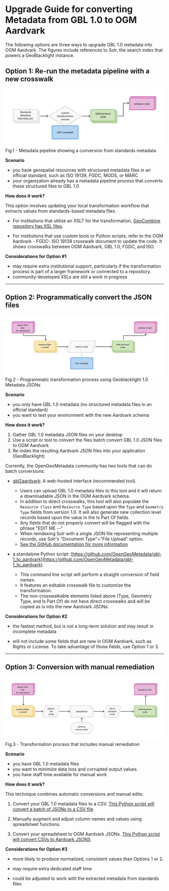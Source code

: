 # Upgrade Guide for converting Metadata from GBL 1.0 to OGM Aardvark


The following options are three ways to upgrade GBL 1.0 metadata into OGM Aardvark.  The figures include references to Solr, the search index that powers a GeoBlacklight instance.

## Option 1: Re-run the metadata pipeline with a new crosswalk

![metadata-pipline](images/transform-option1.png)
Fig.1 - Metadata pipeline showing a conversion from standards metadata


**Scenario** 

* you have geospatial resources with structured metadata files in an official standard, such as ISO 19139, FGDC, MODS, or MARC
* your organization already has a metadata pipeline process that converts these structured files to GBL 1.0

**How does it work?** 

This option involves updating your local transformation workflow that extracts values from standards-based metadata files.

* For institutions that utilize an XSLT for the transformation, [GeoCombine repository has XSL files](https://github.com/OpenGeoMetadata/GeoCombine/tree/main/lib/xslt).

* For institutions that use custom tools or Python scripts, refer to the OGM Aardvark - FGDC- ISO 19139 crosswalk document to update the code. It shows crosswalks between OGM Aardvark, GBL 1.0, FGDC, and ISO.

**Considerations for Option #1**

* may require extra institutional support, particularly if the transformation process is part of a larger framework or connected to a repository.
* community-developed XSLs are still a work in progress



-----

## Option 2: Programmatically convert the JSON files

![convert-jsons](images/transform-option2.png)
Fig.2 - Programmatic transformation process using Geoblacklight 1.0 Metadata JSONs


**Scenario** 
* you only have GBL 1.0 metadata (no structured metadata files in an official standard)
* you want to test your environment with the new Aardvark schema 

**How does it work?**

1. Gather GBL 1.0 metadata JSON files on your desktop
2. Use a script or tool to convert the files batch convert GBL 1.0 JSON files to OGM Aardvark
3. Re-index the resulting Aardvark JSON files into your application (GeoBlacklight)

Currently, the OpenGeoMetadata community has two tools that can do batch conversions:


* [gbl2aardvark](https://kgjenkins.github.io/gbl2aardvark/): A web-hosted interface (recommended tool).

	* Users can upload GBL 1.0 metadata files to this tool and it will return a downloadable JSON in the OGM Aardvark schema.  
	* In addition to direct crosswalks, this tool will also populate the `Resource Class` and `Resource Type` based upon the `Type` and `Geometry Type` fields from version 1.0. It will also generate new collection level records based upon the value in the Is Part Of fields. 
	* Any fields that do not properly convert will be flagged with the phrase "EDIT ME --" 
	* When reindexing Solr with a single JSON file representing multiple records, use Solr's "Document Type"="File Upload" option.
	* [See the GitHub documentation for more information](https://github.com/kgjenkins/gbl2aardvark)

* a standalone Python script: [https://github.com/OpenGeoMetadata/gbl-1_to_aardvark](https://github.com/OpenGeoMetadata/gbl-1_to_aardvark).
   * This command line script will perform a straight conversion of field names. 
   * It features an editable crosswalk file to customize the transformation.
   * The non-crosswalkable elements listed above (Type, Geometry Type, and Is Part Of) do not have direct crosswalks and will be copied as is into the new Aardvark JSONs.

**Considerations for Option #2**

* the fastest method, but is not a long-term solution and may result in incomplete metadata

* will not include some fields that are new in OGM Aardvark, such as Rights or License. To take advantage of those fields, use Option 1 or 3.

-----
## Option 3: Conversion with manual remediation

![manual-remediation](images/transform-option3.png)
Fig.3 - Transformation process that includes manual remediation

**Scenario**

* you have GBL 1.0 metadata files
* you want to minimize data loss and corrupted output values
* you have staff time available for manual work

**How does it work?**

This technique combines automatic conversions and manual edits:

1. Convert your GBL 1.0 metadata files to a CSV. [This Python script will convert a batch of JSONs to a CSV file](https://github.com/geobtaa/workflows/blob/main/editing/json2csv.py)


2. Manually augment and adjust column names and values using spreadsheet functions.


3. Convert your spreadsheet to OGM Aardvark JSONs. [This Python script will convert CSVs to Aardvark JSONS](https://github.com/jhu-library-applications/geoportal/tree/main/aardvark)



**Considerations for Option #3**

* more likely to produce normalized, consistent values than Options 1 or 2.

* may require extra dedicated staff time

* could be adjusted to work with the extracted metadata from standards files 